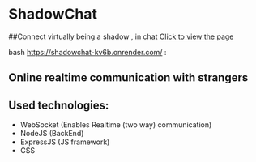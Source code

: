 ﻿# ShadowChat
##Connect virtually being a shadow , in chat
[Click to view the page](https://shadowchat-kv6b.onrender.com/)

bash https://shadowchat-kv6b.onrender.com/
:
## Online realtime communication with strangers

## Used technologies:
* WebSocket (Enables Realtime (two way) communication)
* NodeJS (BackEnd)
* ExpressJS (JS framework)
* CSS
